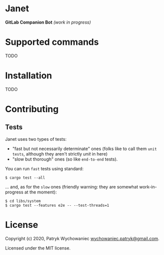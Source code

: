 # Janet

**GitLab Companion Bot** _(work in progress)_

# Supported commands

TODO

# Installation

TODO

# Contributing

## Tests

Janet uses two types of tests:

- "fast but not necessarily determinate" ones (folks like to call them `unit tests`, although they aren't strictly
  _unit_ in here)
- "slow but thorough" ones (so like `end-to-end` tests).

You can run `fast` tests using standard:

```shell
$ cargo test --all
```

... and, as for the `slow` ones (friendly warning: they are somewhat work-in-progress at the moment):

```shell
$ cd libs/system
$ cargo test --features e2e -- --test-threads=1
```

# License

Copyright (c) 2020, Patryk Wychowaniec wychowaniec.patryk@gmail.com.

Licensed under the MIT license.